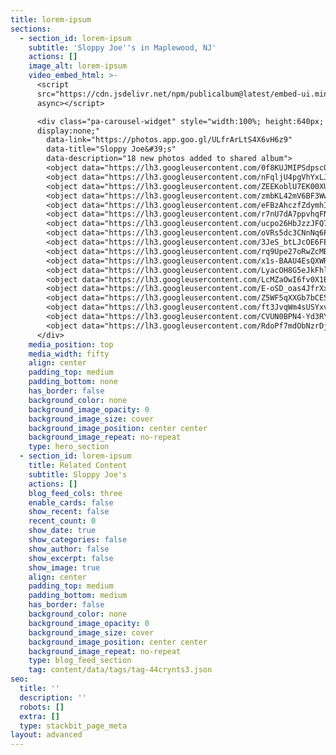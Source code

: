```yaml
---
title: lorem-ipsum
sections:
  - section_id: lorem-ipsum
    subtitle: 'Sloppy Joe''s in Maplewood, NJ'
    actions: []
    image_alt: lorem-ipsum
    video_embed_html: >-
      <script
      src="https://cdn.jsdelivr.net/npm/publicalbum@latest/embed-ui.min.js"
      async></script>

      <div class="pa-carousel-widget" style="width:100%; height:640px;
      display:none;"
        data-link="https://photos.app.goo.gl/ULfrArLtS4X6vH6z9"
        data-title="Sloppy Joe&#39;s"
        data-description="18 new photos added to shared album">
        <object data="https://lh3.googleusercontent.com/0f8KUJMIPSdpscOmDMEWxufAjWnmWjOyaqTxFg3AicKvEqUz5ftNbuaWVQQ7jtiiSPmpOyFT7v6uasPRupRx7WO7WZNLO-WiLJfcjk6wh8sp3X1Tp1sjZM0kYWOMpCZO_EmReXUB=w1920-h1080"></object>
        <object data="https://lh3.googleusercontent.com/nFqljU4pgVhYxLJoxMG38uNU37OfdB2ZE2I_TbjbwDBzIaTHBcvCbtEmt7NtmI9L9vcZqJI1yYd0L5PykLMH8YqcUkeUmP9ygMJNVBI7NBnQhbD8hY5o6P39_C5R5P9lmRmTSII7=w1920-h1080"></object>
        <object data="https://lh3.googleusercontent.com/ZEEKoblU7EK00XU0tPVF0YFkjCrFU_1HKGhHGVmj9Rx8s4Cnwgod87zrmR_nfO8_aMeaCynH_b3rc2H_aXMdu6dLgMAJj1zDER2gH2hUmnNrQIz_zEA-PSVeMlTy0sI0nNTOspgd=w1920-h1080"></object>
        <object data="https://lh3.googleusercontent.com/zmbKL42mV6BF3Wwk6d-U_jHqTNOxL3Z5gCmwRUX0wKhej7SwDgOf0QZYi9JrkjrCdtxnIFRRzCeGhXADEltNkFlPnYBGkQfX79VH1IkMaxV4znevJmHqv1sozNBryjuWvU1CBEBE=w1920-h1080"></object>
        <object data="https://lh3.googleusercontent.com/eFBzAhczfZdymhIQxDxtKCm8j2WyQZmJ9L147Ghq14Pnm4NhB72rgvK1nx9DSPVGquRTV8rdHYIlbzMm_siP4xAoEuSmuncjvbC2lJEXXQOWYrcJwYgDlkxuZw-0BHpFygNK3fKa=w1920-h1080"></object>
        <object data="https://lh3.googleusercontent.com/r7nU7dA7ppvhqFNZ70vsVZIIIqKF6ijh2F8_EHIJTZCnnkhcdoz5dbdAMj0Wlm1O616YiBrz5L6AbA1JbgoNppKyFqrAsvEZhYClL1Enc-RTVTcgFREdS9HnZ4hBBgpVReLZaXIG=w1920-h1080"></object>
        <object data="https://lh3.googleusercontent.com/ucpo26HbJzzJFQ7qUpoGEELtWG5GHPBCOrudEH2mnHZySDDbINVeFjQBwSjLnXDwYvf4g-oSu4OTp45TShuHk9O5UuIRj4RN9SIJ6NbEgcN-3Z1stWvwWYWD-k7iNVro9MFUendL=w1920-h1080"></object>
        <object data="https://lh3.googleusercontent.com/oVRs5dc3CNnNq6PKTapx4hBXqhigv9aufX1TChJtStn1vxwdts3KjYqmBZQgtt8nA6u4mjHEyaeMhb6r_2T8_4KIfqa8soXpo6i5qTg_P6-avOWRA4JFGjQRGFHUNIYORE17MSrX=w1920-h1080"></object>
        <object data="https://lh3.googleusercontent.com/3JeS_btLJcOE6FEJq47XQUxCPSW6_tiUxe-kfzJ8Te5QGsnvp0dbqngHLRdqzIQeQXgZxikIy7wxziIn9T5btj9qZmczup_Q_KFmt23fxOkWrsRUsvc3YK_uy2_a7z5eASMkVQLG=w1920-h1080"></object>
        <object data="https://lh3.googleusercontent.com/rq9Upe27oRwZcMBUeagv67IbxSh1o5f3bjpPUuO5sBZTOGZuRmCvzEQFGMAKLaBasCDwfP4F3BaVCyavCOQdO9y3DCY1fQr519yQTWhDrdkF_EJp41iU3mpJbv0yXZut_1f9iNA6=w1920-h1080"></object>
        <object data="https://lh3.googleusercontent.com/x1s-BAAU4EsQXWRAv78tp-FAMK3gHxSc0NBpbKzMIN-HGVX8b1ItRpcZuL2ymVSGLoTt01gj-e71D_ucr3XpW9n4aN01QAsK83kyG2qceNq6uPcPo5obEldTuU5IWUzZ2v7vYtj3=w1920-h1080"></object>
        <object data="https://lh3.googleusercontent.com/LyacOH8G5eJkFhlTDrqjtOQkvhgZlHW5lsMs9bn9KrnLHKowrmbYJTK8YIwnNCX5uwRL3131oW92PB7MCFh_-4RkWRynp23vbLIBM47IzpqD6Er_uCG3WUx4qqFrKxgK99KFUEkn=w1920-h1080"></object>
        <object data="https://lh3.googleusercontent.com/LcMZaOwI6fv0X1E7c4fc8tBtjWybJYgdzfPjHgTy5CdrCYJ-MzLkF9fQzcThaPzMijv-cIwwVj8Z275mAbIWKHFnAm_lKvjLpMPGFDm8Gg6yI2HdNAUBSOtfhhahywdlK-XD_IOR=w1920-h1080"></object>
        <object data="https://lh3.googleusercontent.com/E-oSD_oas4JfrXxPZRKCNJGy7clADowmCyVOSZzIrk00LUOiagDAfWP9Rq-NgkR9_orozf-VfKxJDKBFmj7K2np9qdH6jAFm-BIX2PsWJQef0zjTfj_IfsoslMhZR5JXan4KpKxz=w1920-h1080"></object>
        <object data="https://lh3.googleusercontent.com/Z5WF5qXXGb7bCE5BkHY8UlYRz-X1FFhlyMLL6KoUZzp5ga96QJjfLlNhpXZ6KEpEHRIWDKa471tBZUVCVyxBjcMDZQgLBzoBn_CWEcQ84OX5y8fxl3kct7sjGJVLEDRBTuwb--ZN=w1920-h1080"></object>
        <object data="https://lh3.googleusercontent.com/ft3JvqWm4sUSYxvtU9MEI8X-PSx_LpC1XrB_VRRgpFid-aHGIzTm72-nsQWM5EaCMJUjnci14KB6ZZpGVoZntMytFdbmBr6mgEFnpJbSA-AaiTEWj_TTRYRequo93B3Mcdo3NUX7=w1920-h1080"></object>
        <object data="https://lh3.googleusercontent.com/CVUN0BPN4-Yd3RYPJCBkrzzXpXyQFXqFhpa0oxnXmSrALEHIhjzB15R7gps0OZ1I935DkxUiMhqI_ZA9rMj-lUhFb2aR2Ef3C9y-IkV6F5XxCjNmVWRaN5rMl_7c0Wx-FlBkUv0m=w1920-h1080"></object>
        <object data="https://lh3.googleusercontent.com/RdoPf7mdObNzrDjWR3xfJbZlEBdEzltP1P7k1tcyOfh1gH5Kc4a3xQfJXRmm8vSuj0FuSxU1Ojuut7nOw0J38EugnMwCEQZeqGwzMwQfco7v1BNajwgeDVLIwHnTYSckrxJyC2GD=w1920-h1080"></object>
      </div>
    media_position: top
    media_width: fifty
    align: center
    padding_top: medium
    padding_bottom: none
    has_border: false
    background_color: none
    background_image_opacity: 0
    background_image_size: cover
    background_image_position: center center
    background_image_repeat: no-repeat
    type: hero_section
  - section_id: lorem-ipsum
    title: Related Content
    subtitle: Sloppy Joe's
    actions: []
    blog_feed_cols: three
    enable_cards: false
    show_recent: false
    recent_count: 0
    show_date: true
    show_categories: false
    show_author: false
    show_excerpt: false
    show_image: true
    align: center
    padding_top: medium
    padding_bottom: medium
    has_border: false
    background_color: none
    background_image_opacity: 0
    background_image_size: cover
    background_image_position: center center
    background_image_repeat: no-repeat
    type: blog_feed_section
    tag: content/data/tags/tag-44crynts3.json
seo:
  title: ''
  description: ''
  robots: []
  extra: []
  type: stackbit_page_meta
layout: advanced
---
```

